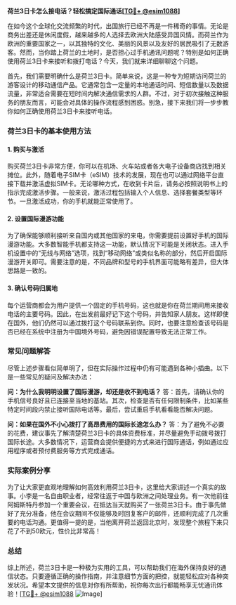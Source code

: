 **荷兰3日卡怎么接电话？轻松搞定国际通话[[TG💪+ @esim1088](https://t.me/s/esim1088)]**

在如今这个全球化交流频繁的时代，出国旅行已经不再是一件稀奇的事情。无论是商务出差还是休闲度假，越来越多的人选择去欧洲大陆感受异国风情。而荷兰作为欧洲的重要国家之一，以其独特的文化、美丽的风景以及友好的居民吸引了无数游客。然而，当你踏上荷兰的土地时，是否担心过手机通讯问题呢？特别是如何正确使用荷兰3日卡来接听和拨打电话？今天，我们就来详细聊聊这个问题。

首先，我们需要明确什么是荷兰3日卡。简单来说，这是一种专为短期访问荷兰的游客设计的移动通信产品。它通常包含一定量的本地通话时间、短信数量以及数据流量，非常适合需要在短时间内解决通信需求的人群。不过，对于初次接触这种服务的朋友而言，可能会对具体的操作流程感到困惑。别急，接下来我们将一步步教你如何正确使用荷兰3日卡来接听电话。

### 荷兰3日卡的基本使用方法

#### 1. 购买与激活
购买荷兰3日卡非常方便，你可以在机场、火车站或者各大电子设备商店找到相关摊位。此外，随着电子SIM卡（eSIM）技术的发展，现在也可以通过网络平台直接下载并激活虚拟SIM卡。无论哪种方式，在收到卡片后，请务必按照说明书上的指示完成激活步骤。一般来说，激活过程包括输入个人信息、选择套餐类型等环节。一旦激活成功，你的手机就能正常使用了。

#### 2. 设置国际漫游功能
为了确保能够顺利接听来自国内或其他国家的来电，你需要提前设置好手机的国际漫游功能。大多数智能手机都支持这一功能，默认情况下可能是关闭状态。进入手机设置中的“无线与网络”选项，找到“移动网络”或类似名称的部分，然后开启国际漫游开关即可。需要注意的是，不同品牌和型号的手机界面可能略有差异，但大体思路是一致的。

#### 3. 确认号码归属地
每个运营商都会为用户提供一个固定的手机号码，这也就是你在荷兰期间用来接收电话的主要号码。因此，在出发前最好记下这个号码，并告知家人朋友。这样即使在国外，他们仍然可以通过拨打这个号码联系到你。同时，也要注意检查该号码是否已经在系统中注册为中国境外号码，避免因错误配置导致无法正常工作。

### 常见问题解答

尽管上述步骤看似简单明了，但在实际操作过程中仍有可能遇到各种小插曲。以下是一些常见的疑问及解决办法：

**问：为什么我明明设置了国际漫游，却还是收不到电话？**
答：首先，请确认你的手机信号良好且已连接至当地的基站。其次，检查是否有任何限制条件，比如某些特定时间段内禁止接听国际电话等。最后，尝试重启手机看看能否解决问题。

**问：如果在国外不小心拨打了高昂费用的国际长途怎么办？**
答：为了避免不必要的花费，建议事先了解清楚荷兰3日卡的具体资费标准，并尽量避免手动拨号拨打国际长途。大多数情况下，运营商会提供便捷的方式来进行国际通话，例如通过应用程序或者预付费服务等方式完成通话。

### 实际案例分享

为了让大家更直观地理解如何高效利用荷兰3日卡，这里给大家讲述一个真实的故事。小李是一名自由职业者，经常往返于中国与欧洲之间处理业务。有一次他前往阿姆斯特丹参加一个重要会议，在抵达当天就购买了一张荷兰3日卡。由于事先做好了充分准备，他在会议期间不仅能够及时回复客户的邮件，还顺利完成了几次重要的电话沟通。更值得一提的是，当他离开荷兰返回北京时，发现整个旅程下来只花了不到50欧元，性价比非常高！

### 总结

综上所述，荷兰3日卡是一种极为实用的工具，可以帮助我们在海外保持良好的通信状态。只要遵循正确的操作指南，并注意细节方面的把控，就能轻松应对各种突发状况。希望本文提供的信息对你有所帮助，祝你每次出行都能畅享无忧通讯体验！[[TG💪+ @esim1088](https://t.me/s/esim1088) ![Image](https://i.postimg.cc/4NQfJmqS/Snipaste-2025-05-13-00-14-12.png)]